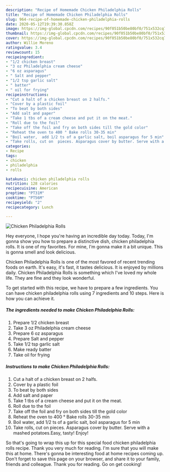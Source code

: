 ```yaml
---
description: "Recipe of Homemade Chicken Philadelphia Rolls"
title: "Recipe of Homemade Chicken Philadelphia Rolls"
slug: 964-recipe-of-homemade-chicken-philadelphia-rolls
date: 2020-05-12T19:39:30.858Z
image: https://img-global.cpcdn.com/recipes/90f051b50be80bf0/751x532cq70/chicken-philadelphia-rolls-recipe-main-photo.jpg
thumbnail: https://img-global.cpcdn.com/recipes/90f051b50be80bf0/751x532cq70/chicken-philadelphia-rolls-recipe-main-photo.jpg
cover: https://img-global.cpcdn.com/recipes/90f051b50be80bf0/751x532cq70/chicken-philadelphia-rolls-recipe-main-photo.jpg
author: Willie Moreno
ratingvalue: 3.4
reviewcount: 15
recipeingredient:
- "1/2 chicken breast"
- "3 oz Philadelphia cream cheese"
- "6 oz asparagus"
- " Salt and pepper"
- "1/2 tsp garlic salt"
- " batter"
- " oil for frying"
recipeinstructions:
- "Cut a halt of a chicken breast on 2 halfs."
- "Cover by a plastic foil"
- "To beat by both sides"
- "Add salt and paper"
- "Take 1 tbs of a cream cheese and put it on the meat."
- "Roll due to the foil"
- "Take off the foil and fry on both sides till the gold color"
- "Reheat the oven to 400 ° Bake rolls 30-35 min"
- "Boil water,  add 1/2 ts of a garlic salt, boil asparagus for 5 min"
- "Take rolls, cut on  pieces. Asparagus cover by butter. Serve with a mashed potatoes.Easy, tasty! Enjoy!"
categories:
- Recipe
tags:
- chicken
- philadelphia
- rolls

katakunci: chicken philadelphia rolls 
nutrition: 128 calories
recipecuisine: American
preptime: "PT31M"
cooktime: "PT56M"
recipeyield: "2"
recipecategory: Lunch

---
```



![Chicken Philadelphia Rolls](https://img-global.cpcdn.com/recipes/90f051b50be80bf0/751x532cq70/chicken-philadelphia-rolls-recipe-main-photo.jpg)

Hey everyone, I hope you're having an incredible day today. Today, I'm gonna show you how to prepare a distinctive dish, chicken philadelphia rolls. It is one of my favorites. For mine, I'm gonna make it a bit unique. This is gonna smell and look delicious.



Chicken Philadelphia Rolls is one of the most favored of recent trending foods on earth. It's easy, it's fast, it tastes delicious. It is enjoyed by millions daily. Chicken Philadelphia Rolls is something which I've loved my whole life. They are fine and they look wonderful.


To get started with this recipe, we have to prepare a few ingredients. You can have chicken philadelphia rolls using 7 ingredients and 10 steps. Here is how you can achieve it.

<!--inarticleads1-->

##### The ingredients needed to make Chicken Philadelphia Rolls:

1. Prepare 1/2 chicken breast
1. Take 3 oz Philadelphia cream cheese
1. Prepare 6 oz asparagus
1. Prepare  Salt and pepper
1. Take 1/2 tsp garlic salt
1. Make ready  batter
1. Take  oil for frying




<!--inarticleads2-->

##### Instructions to make Chicken Philadelphia Rolls:

1. Cut a halt of a chicken breast on 2 halfs.
1. Cover by a plastic foil
1. To beat by both sides
1. Add salt and paper
1. Take 1 tbs of a cream cheese and put it on the meat.
1. Roll due to the foil
1. Take off the foil and fry on both sides till the gold color
1. Reheat the oven to 400 ° Bake rolls 30-35 min
1. Boil water,  add 1/2 ts of a garlic salt, boil asparagus for 5 min
1. Take rolls, cut on  pieces. Asparagus cover by butter. Serve with a mashed potatoes.Easy, tasty! Enjoy!




So that's going to wrap this up for this special food chicken philadelphia rolls recipe. Thank you very much for reading. I'm sure that you will make this at home. There's gonna be interesting food at home recipes coming up. Don't forget to save this page on your browser, and share it to your family, friends and colleague. Thank you for reading. Go on get cooking!
